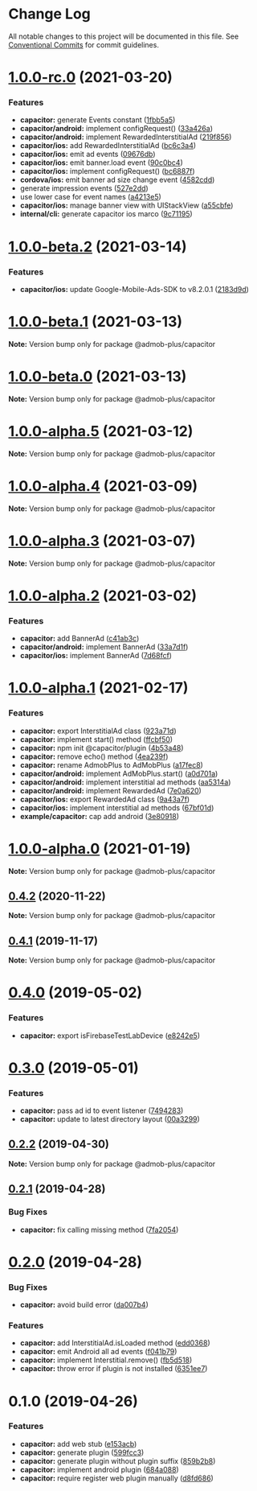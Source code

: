 # Change Log

All notable changes to this project will be documented in this file.
See [Conventional Commits](https://conventionalcommits.org) for commit guidelines.

# [1.0.0-rc.0](https://github.com/admob-plus/admob-plus/compare/@admob-plus/capacitor@1.0.0-beta.2...@admob-plus/capacitor@1.0.0-rc.0) (2021-03-20)


### Features

* **capacitor:** generate Events constant ([1fbb5a5](https://github.com/admob-plus/admob-plus/commit/1fbb5a5a4849571787ac7a762dcb5373f80b1e50))
* **capacitor/android:** implement configRequest() ([33a426a](https://github.com/admob-plus/admob-plus/commit/33a426a77d945f1064629755545a1d3bc31a5ae2))
* **capacitor/android:** implement RewardedInterstitialAd ([219f856](https://github.com/admob-plus/admob-plus/commit/219f8569d6d9cdc3b216c008f476ea7c80823865))
* **capacitor/ios:** add RewardedInterstitialAd ([bc6c3a4](https://github.com/admob-plus/admob-plus/commit/bc6c3a479932bc5900c4163f5b8763f74fe6b3c2))
* **capacitor/ios:** emit ad events ([09676db](https://github.com/admob-plus/admob-plus/commit/09676db5d154e520a48f742d69a2b1beb8a7141f))
* **capacitor/ios:** emit banner.load event ([90c0bc4](https://github.com/admob-plus/admob-plus/commit/90c0bc4e46b49f3111af4de8bcb06911b2471994))
* **capacitor/ios:** implement configRequest() ([bc6887f](https://github.com/admob-plus/admob-plus/commit/bc6887f9483dd6cb83bf2c7f293fa8131a0ea161))
* **cordova/ios:** emit banner ad size change event ([4582cdd](https://github.com/admob-plus/admob-plus/commit/4582cdd2d609823cc1fd5994a0340abfc909027e))
* generate impression events ([527e2dd](https://github.com/admob-plus/admob-plus/commit/527e2dda0233d95152d47ec40fa8e55457c9b4d7))
* use lower case for event names ([a4213e5](https://github.com/admob-plus/admob-plus/commit/a4213e57c3687574c9d273b76fa19e3a25b8cf11))
* **capacitor/ios:** manage banner view with UIStackView ([a55cbfe](https://github.com/admob-plus/admob-plus/commit/a55cbfeb8bc7975982ad9a420313af492d4e51d7))
* **internal/cli:** generate capacitor ios marco ([9c71195](https://github.com/admob-plus/admob-plus/commit/9c71195c8d536661a7ac00a77eb0dff0dd838154))





# [1.0.0-beta.2](https://github.com/admob-plus/admob-plus/compare/@admob-plus/capacitor@1.0.0-beta.1...@admob-plus/capacitor@1.0.0-beta.2) (2021-03-14)


### Features

* **capacitor/ios:** update Google-Mobile-Ads-SDK to v8.2.0.1 ([2183d9d](https://github.com/admob-plus/admob-plus/commit/2183d9da923ed443c036c6bff6f9754210d5cfb3))





# [1.0.0-beta.1](https://github.com/admob-plus/admob-plus/compare/@admob-plus/capacitor@1.0.0-beta.0...@admob-plus/capacitor@1.0.0-beta.1) (2021-03-13)

**Note:** Version bump only for package @admob-plus/capacitor





# [1.0.0-beta.0](https://github.com/admob-plus/admob-plus/compare/@admob-plus/capacitor@1.0.0-alpha.5...@admob-plus/capacitor@1.0.0-beta.0) (2021-03-13)

**Note:** Version bump only for package @admob-plus/capacitor





# [1.0.0-alpha.5](https://github.com/admob-plus/admob-plus/compare/@admob-plus/capacitor@1.0.0-alpha.4...@admob-plus/capacitor@1.0.0-alpha.5) (2021-03-12)

**Note:** Version bump only for package @admob-plus/capacitor





# [1.0.0-alpha.4](https://github.com/admob-plus/admob-plus/compare/@admob-plus/capacitor@1.0.0-alpha.3...@admob-plus/capacitor@1.0.0-alpha.4) (2021-03-09)

**Note:** Version bump only for package @admob-plus/capacitor





# [1.0.0-alpha.3](https://github.com/admob-plus/admob-plus/compare/@admob-plus/capacitor@1.0.0-alpha.2...@admob-plus/capacitor@1.0.0-alpha.3) (2021-03-07)

**Note:** Version bump only for package @admob-plus/capacitor





# [1.0.0-alpha.2](https://github.com/admob-plus/admob-plus/compare/@admob-plus/capacitor@1.0.0-alpha.1...@admob-plus/capacitor@1.0.0-alpha.2) (2021-03-02)


### Features

* **capacitor:** add BannerAd ([c41ab3c](https://github.com/admob-plus/admob-plus/commit/c41ab3cccf9febc4035f788e0821f5e8532a3796))
* **capacitor/android:** implement BannerAd ([33a7d1f](https://github.com/admob-plus/admob-plus/commit/33a7d1fc8758485979dbb9cde3557f5b04bfe676))
* **capacitor/ios:** implement BannerAd ([7d68fcf](https://github.com/admob-plus/admob-plus/commit/7d68fcf9172e77e977df510d2782bbbfe888d339))





# [1.0.0-alpha.1](https://github.com/admob-plus/admob-plus/compare/@admob-plus/capacitor@1.0.0-alpha.0...@admob-plus/capacitor@1.0.0-alpha.1) (2021-02-17)


### Features

* **capacitor:** export InterstitialAd class ([923a71d](https://github.com/admob-plus/admob-plus/commit/923a71da9e304be37e12442a3c6d9e292191c14b))
* **capacitor:** implement start() method ([ffcbf50](https://github.com/admob-plus/admob-plus/commit/ffcbf50ed6a37754b428a106242ba7b06725b360))
* **capacitor:** npm init @capacitor/plugin ([4b53a48](https://github.com/admob-plus/admob-plus/commit/4b53a486aa6beecd69c05a7f8d95d2f3e7f2d48e))
* **capacitor:** remove echo() method ([4ea239f](https://github.com/admob-plus/admob-plus/commit/4ea239ffb88685866185ce3eea8a03c288e37fc9))
* **capacitor:** rename AdmobPlus to AdMobPlus ([a17fec8](https://github.com/admob-plus/admob-plus/commit/a17fec8f17cfefd6b89492e20899d17c51765780))
* **capacitor/android:** implement AdMobPlus.start() ([a0d701a](https://github.com/admob-plus/admob-plus/commit/a0d701a1b6b03fc1f2176d706453e970cbf0e442))
* **capacitor/android:** implement interstitial ad methods ([aa5314a](https://github.com/admob-plus/admob-plus/commit/aa5314a763970c570d2694d0a244e7c0cbb16d98))
* **capacitor/android:** implement RewardedAd ([7e0a620](https://github.com/admob-plus/admob-plus/commit/7e0a620fff905b28dc5eebacdc00d1a7baeeba2f))
* **capacitor/ios:** export RewardedAd class ([9a43a7f](https://github.com/admob-plus/admob-plus/commit/9a43a7fd73d433a71284d1fa579b2ad461cad167))
* **capacitor/ios:** implement interstitial ad methods ([67bf01d](https://github.com/admob-plus/admob-plus/commit/67bf01d5cc13fe41f7de8042e64fa3ffc846be33))
* **example/capacitor:** cap add android ([3e80918](https://github.com/admob-plus/admob-plus/commit/3e809186d5da6b5b2cf087e9938520b7815beafa))





# [1.0.0-alpha.0](https://github.com/admob-plus/admob-plus/compare/@admob-plus/capacitor@0.4.2...@admob-plus/capacitor@1.0.0-alpha.0) (2021-01-19)

**Note:** Version bump only for package @admob-plus/capacitor





## [0.4.2](https://github.com/admob-plus/admob-plus/compare/@admob-plus/capacitor@0.4.1...@admob-plus/capacitor@0.4.2) (2020-11-22)

**Note:** Version bump only for package @admob-plus/capacitor





## [0.4.1](https://github.com/admob-plus/admob-plus/compare/@admob-plus/capacitor@0.4.0...@admob-plus/capacitor@0.4.1) (2019-11-17)

**Note:** Version bump only for package @admob-plus/capacitor





# [0.4.0](https://github.com/admob-plus/admob-plus/compare/@admob-plus/capacitor@0.3.0...@admob-plus/capacitor@0.4.0) (2019-05-02)


### Features

* **capacitor:** export isFirebaseTestLabDevice ([e8242e5](https://github.com/admob-plus/admob-plus/commit/e8242e5))





# [0.3.0](https://github.com/admob-plus/admob-plus/compare/@admob-plus/capacitor@0.2.2...@admob-plus/capacitor@0.3.0) (2019-05-01)


### Features

* **capacitor:** pass ad id to event listener ([7494283](https://github.com/admob-plus/admob-plus/commit/7494283))
* **capacitor:** update to latest directory layout ([00a3299](https://github.com/admob-plus/admob-plus/commit/00a3299))





## [0.2.2](https://github.com/admob-plus/admob-plus/compare/@admob-plus/capacitor@0.2.1...@admob-plus/capacitor@0.2.2) (2019-04-30)

**Note:** Version bump only for package @admob-plus/capacitor





## [0.2.1](https://github.com/admob-plus/admob-plus/compare/@admob-plus/capacitor@0.2.0...@admob-plus/capacitor@0.2.1) (2019-04-28)


### Bug Fixes

* **capacitor:** fix calling missing method ([7fa2054](https://github.com/admob-plus/admob-plus/commit/7fa2054))





# [0.2.0](https://github.com/admob-plus/admob-plus/compare/@admob-plus/capacitor@0.1.0...@admob-plus/capacitor@0.2.0) (2019-04-28)


### Bug Fixes

* **capacitor:** avoid build error ([da007b4](https://github.com/admob-plus/admob-plus/commit/da007b4))


### Features

* **capacitor:** add InterstitialAd.isLoaded method ([edd0368](https://github.com/admob-plus/admob-plus/commit/edd0368))
* **capacitor:** emit Android all ad events ([f041b79](https://github.com/admob-plus/admob-plus/commit/f041b79))
* **capacitor:** implement Interstitial.remove() ([fb5d518](https://github.com/admob-plus/admob-plus/commit/fb5d518))
* **capacitor:** throw error if plugin is not installed ([6351ee7](https://github.com/admob-plus/admob-plus/commit/6351ee7))





# 0.1.0 (2019-04-26)


### Features

* **capacitor:** add web stub ([e153acb](https://github.com/admob-plus/admob-plus/commit/e153acb))
* **capacitor:** generate plugin ([599fcc3](https://github.com/admob-plus/admob-plus/commit/599fcc3))
* **capacitor:** generate plugin without plugin suffix ([859b2b8](https://github.com/admob-plus/admob-plus/commit/859b2b8))
* **capacitor:** implement android plugin ([684a088](https://github.com/admob-plus/admob-plus/commit/684a088))
* **capacitor:** require register web plugin manually ([d8fd686](https://github.com/admob-plus/admob-plus/commit/d8fd686))
